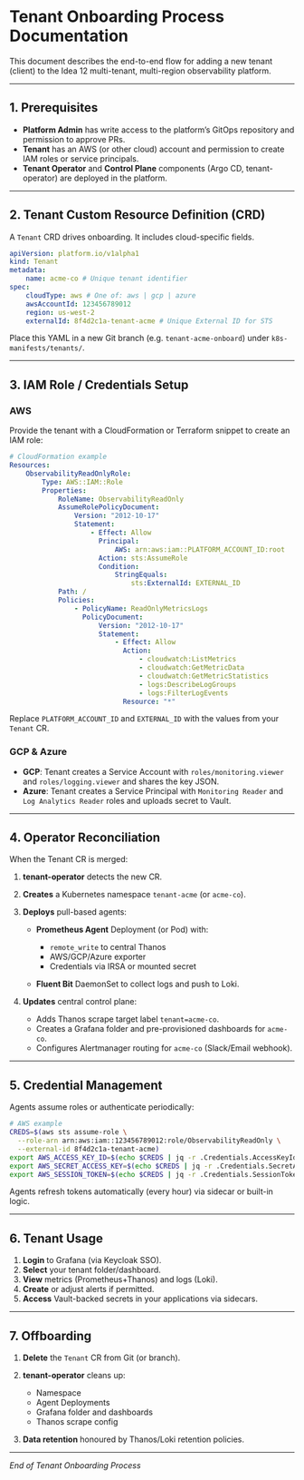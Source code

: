 # Tenant Onboarding Process Documentation

This document describes the end-to-end flow for adding a new tenant (client) to the Idea 12 multi-tenant, multi-region observability platform.

---

## 1. Prerequisites

-   **Platform Admin** has write access to the platform’s GitOps repository and permission to approve PRs.
-   **Tenant** has an AWS (or other cloud) account and permission to create IAM roles or service principals.
-   **Tenant Operator** and **Control Plane** components (Argo CD, tenant-operator) are deployed in the platform.

---

## 2. Tenant Custom Resource Definition (CRD)

A `Tenant` CRD drives onboarding. It includes cloud-specific fields.

```yaml
apiVersion: platform.io/v1alpha1
kind: Tenant
metadata:
    name: acme-co # Unique tenant identifier
spec:
    cloudType: aws # One of: aws | gcp | azure
    awsAccountId: 123456789012
    region: us-west-2
    externalId: 8f4d2c1a-tenant-acme # Unique External ID for STS
```

Place this YAML in a new Git branch (e.g. `tenant-acme-onboard`) under `k8s-manifests/tenants/`.

---

## 3. IAM Role / Credentials Setup

### AWS

Provide the tenant with a CloudFormation or Terraform snippet to create an IAM role:

```yaml
# CloudFormation example
Resources:
    ObservabilityReadOnlyRole:
        Type: AWS::IAM::Role
        Properties:
            RoleName: ObservabilityReadOnly
            AssumeRolePolicyDocument:
                Version: "2012-10-17"
                Statement:
                    - Effect: Allow
                      Principal:
                          AWS: arn:aws:iam::PLATFORM_ACCOUNT_ID:root
                      Action: sts:AssumeRole
                      Condition:
                          StringEquals:
                              sts:ExternalId: EXTERNAL_ID
            Path: /
            Policies:
                - PolicyName: ReadOnlyMetricsLogs
                  PolicyDocument:
                      Version: "2012-10-17"
                      Statement:
                          - Effect: Allow
                            Action:
                                - cloudwatch:ListMetrics
                                - cloudwatch:GetMetricData
                                - cloudwatch:GetMetricStatistics
                                - logs:DescribeLogGroups
                                - logs:FilterLogEvents
                            Resource: "*"
```

Replace `PLATFORM_ACCOUNT_ID` and `EXTERNAL_ID` with the values from your `Tenant` CR.

### GCP & Azure

-   **GCP**: Tenant creates a Service Account with `roles/monitoring.viewer` and `roles/logging.viewer` and shares the key JSON.
-   **Azure**: Tenant creates a Service Principal with `Monitoring Reader` and `Log Analytics Reader` roles and uploads secret to Vault.

---

## 4. Operator Reconciliation

When the Tenant CR is merged:

1. **tenant-operator** detects the new CR.
2. **Creates** a Kubernetes namespace `tenant-acme` (or `acme-co`).
3. **Deploys** pull-based agents:

    - **Prometheus Agent** Deployment (or Pod) with:

        - `remote_write` to central Thanos
        - AWS/GCP/Azure exporter
        - Credentials via IRSA or mounted secret

    - **Fluent Bit** DaemonSet to collect logs and push to Loki.

4. **Updates** central control plane:

    - Adds Thanos scrape target label `tenant=acme-co`.
    - Creates a Grafana folder and pre-provisioned dashboards for `acme-co`.
    - Configures Alertmanager routing for `acme-co` (Slack/Email webhook).

---

## 5. Credential Management

Agents assume roles or authenticate periodically:

```bash
# AWS example
CREDS=$(aws sts assume-role \
  --role-arn arn:aws:iam::123456789012:role/ObservabilityReadOnly \
  --external-id 8f4d2c1a-tenant-acme)
export AWS_ACCESS_KEY_ID=$(echo $CREDS | jq -r .Credentials.AccessKeyId)
export AWS_SECRET_ACCESS_KEY=$(echo $CREDS | jq -r .Credentials.SecretAccessKey)
export AWS_SESSION_TOKEN=$(echo $CREDS | jq -r .Credentials.SessionToken)
```

Agents refresh tokens automatically (every hour) via sidecar or built-in logic.

---

## 6. Tenant Usage

1. **Login** to Grafana (via Keycloak SSO).
2. **Select** your tenant folder/dashboard.
3. **View** metrics (Prometheus+Thanos) and logs (Loki).
4. **Create** or adjust alerts if permitted.
5. **Access** Vault-backed secrets in your applications via sidecars.

---

## 7. Offboarding

1. **Delete** the `Tenant` CR from Git (or branch).
2. **tenant-operator** cleans up:

    - Namespace
    - Agent Deployments
    - Grafana folder and dashboards
    - Thanos scrape config

3. **Data retention** honoured by Thanos/Loki retention policies.

---

_End of Tenant Onboarding Process_

